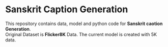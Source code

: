 # Sanskrit Caption Generation
This repository contains data, model and python code for **Sanskrit caotion Generation**. <br>
Original Dataset is **Flicker8K** Data. The current model is created with 5K data.
